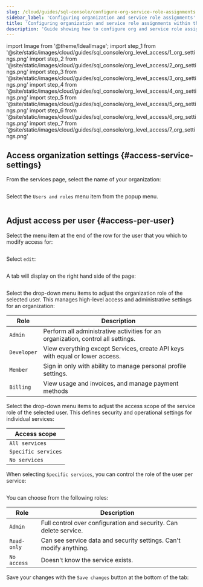 ```yaml
---
slug: /cloud/guides/sql-console/configure-org-service-role-assignments
sidebar_label: 'Configuring organization and service role assignments'
title: 'Configuring organization and service role assignments within the console'
description: 'Guide showing how to configure org and service role assignments within the console'
---
```


import Image from '@theme/IdealImage';
import step_1 from '@site/static/images/cloud/guides/sql_console/org_level_access/1_org_settings.png'
import step_2 from '@site/static/images/cloud/guides/sql_console/org_level_access/2_org_settings.png'
import step_3 from '@site/static/images/cloud/guides/sql_console/org_level_access/3_org_settings.png'
import step_4 from '@site/static/images/cloud/guides/sql_console/org_level_access/4_org_settings.png'
import step_5 from '@site/static/images/cloud/guides/sql_console/org_level_access/5_org_settings.png'
import step_6 from '@site/static/images/cloud/guides/sql_console/org_level_access/6_org_settings.png'
import step_7 from '@site/static/images/cloud/guides/sql_console/org_level_access/7_org_settings.png'

<VerticalStepper>

## Access organization settings {#access-service-settings}

From the services page, select the name of your organization:

<Image img={step_1} size="md"/>

Select the `Users and roles` menu item from the popup menu.

<Image img={step_2} size="md"/>

## Adjust access per user {#access-per-user}

Select the menu item at the end of the row for the user that you which to modify
access for:

<Image img={step_3} size="lg"/>

Select `edit`:

<Image img={step_4} size="lg"/>

A tab will display on the right hand side of the page:

<Image img={step_5} size="lg"/>

Select the drop-down menu items to adjust the organization role of the selected user.
This manages high-level access and administrative settings for an organization:

| Role        | Description                                                                      |
|-------------|----------------------------------------------------------------------------------|
| `Admin`     | Perform all administrative activities for an organization, control all settings. |
| `Developer` | View everything except Services, create API keys with equal or lower access.     |
| `Member`    | Sign in only with ability to manage personal profile settings.                   |
| `Billing`   | View usage and invoices, and manage payment methods                              |

Select the drop-down menu items to adjust the access scope of the service role of the selected user.
This defines security and operational settings for individual services:

| Access scope        |
|---------------------|
| `All services`      |
| `Specific services` |
| `No services`       |

When selecting `Specific services`, you can control the role of the user per
service:

<Image img={step_6} size="md"/>

You can choose from the following roles:

| Role        | Description                                                        |
|-------------|--------------------------------------------------------------------|
| `Admin`     | Full control over configuration and security. Can delete service.  |
| `Read-only` | Can see service data and security settings. Can't modify anything. |
| `No access` | Doesn't know the service exists.                                   |

Save your changes with the `Save changes` button at the bottom of the tab:

<Image img={step_7} size="md"/>

</VerticalStepper>